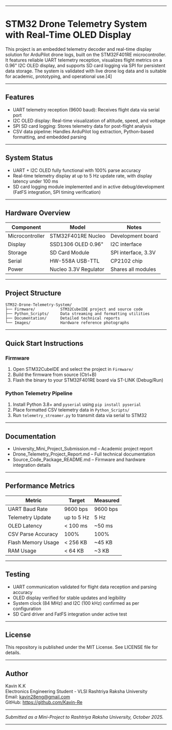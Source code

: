 ***

# STM32 Drone Telemetry System with Real-Time OLED Display

This project is an embedded telemetry decoder and real-time display solution for ArduPilot drone logs, built on the STM32F401RE microcontroller. It features reliable UART telemetry reception, visualizes flight metrics on a 0.96" I2C OLED display, and supports SD card logging via SPI for persistent data storage. The system is validated with live drone log data and is suitable for academic, prototyping, and operational use.[4]

***

## Features

- UART telemetry reception (9600 baud): Receives flight data via serial port
- I2C OLED display: Real-time visualization of altitude, speed, and voltage
- SPI SD card logging: Stores telemetry data for post-flight analysis
- CSV data pipeline: Handles ArduPilot log extraction, Python-based formatting, and embedded parsing

***

## System Status

- UART + I2C OLED fully functional with 100% parse accuracy
- Real-time telemetry display at up to 5 Hz update rate, with display latency under 100 ms
- SD card logging module implemented and in active debug/development (FatFS integration, SPI timing verification)

***

## Hardware Overview

| Component         | Model                | Notes               |
|-------------------|---------------------|---------------------|
| Microcontroller   | STM32F401RE Nucleo  | Development board   |
| Display           | SSD1306 OLED 0.96"  | I2C interface       |
| Storage           | SD Card Module      | SPI interface, 3.3V |
| Serial            | HW-558A USB-TTL     | CP2102 chip         |
| Power             | Nucleo 3.3V Regulator | Shares all modules |

***

## Project Structure

```
STM32-Drone-Telemetry-System/
├── Firmware/           STM32CubeIDE project and source code
├── Python_Scripts/     Data streaming and formatting utilities
├── Documentation/      Detailed technical reports
└── Images/             Hardware reference photographs
```

***

## Quick Start Instructions

### Firmware

1. Open STM32CubeIDE and select the project in `Firmware/`
2. Build the firmware from source (Ctrl+B)
3. Flash the binary to your STM32F401RE board via ST-LINK (Debug/Run)

### Python Telemetry Pipeline

1. Install Python 3.8+ and `pyserial` using `pip install pyserial`
2. Place formatted CSV telemetry data in `Python_Scripts/`
3. Run `telemetry_streamer.py` to transmit data via serial to STM32

***

## Documentation

- University_Mini_Project_Submission.md – Academic project report
- Drone_Telemetry_Project_Report.md – Full technical documentation
- Source_Code_Package_README.md – Firmware and hardware integration details

***

## Performance Metrics

| Metric               | Target         | Measured    |
|----------------------|---------------|-------------|
| UART Baud Rate       | 9600 bps      | 9600 bps    |
| Telemetry Update     | up to 5 Hz    | 5 Hz        |
| OLED Latency         | < 100 ms      | ~50 ms      |
| CSV Parse Accuracy   | 100%          | 100%        |
| Flash Memory Usage   | < 256 KB      | ~45 KB      |
| RAM Usage            | < 64 KB       | ~3 KB       |

***

## Testing

- UART communication validated for flight data reception and parsing accuracy
- OLED display verified for stable updates and legibility
- System clock (84 MHz) and I2C (100 kHz) confirmed as per configuration
- SD Card driver and FatFS integration under active test

***

## License

This repository is published under the MIT License. See LICENSE file for details.

***

## Author

Kavin K.K  
Electronics Engineering Student - VLSI
Rashtriya Raksha University  
Email: kavin28eng@gmail.com  
GitHub: https://github.com/Kavin-Re

***

*Submitted as a Mini-Project to Rashtriya Raksha University, October 2025.*

***
